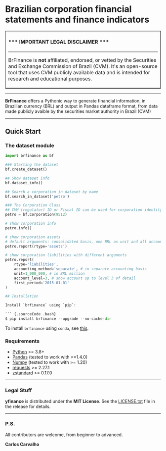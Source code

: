 # Brazilian corporation financial statements and finance indicators


<table border=1 cellpadding=10><tr><td>

#### \*\*\* IMPORTANT LEGAL DISCLAIMER \*\*\*

---

BrFinance is **not** affiliated, endorsed, or vetted by the Securities and
Exchange Commission of Brazil (CVM). It's an open-source tool that uses CVM
publicly available data and is intended for research and educational
purposes.

</td></tr></table>

---

**BrFinance** offers a Pythonic way to generate financial information, in
Brazilian currency (BRL) and output in Pandas dataframe format, from data made
publicly avaible by the securities market authority in Brazil (CVM)

---

## Quick Start

### The dataset module

```python
import brfinance as bf

### Starting the dataset
bf.create_dataset()

## Show dataset info
bf.dataset_info()

## Search a corporation in dataset by name
bf.search_in_dataset('petro')

### The Corporation Class
## CVM (regulator) ID or Fiscal ID can be used for corporation identity
petro = bf.Corporation(9512)

# show corporation info
petro.info()

# show corporation assets
# default arguments: consolidated basis, one BRL as unit and all accounts
petro.report(rtype='assets')

# show corporation liabilities with different arguments
petro.report(
    rtype='liabilities',
    accounting_method='separate', # in separate accounting basis
    unit=1_000_000, # in BRL million
    account_level=3, # show account up to level 3 of detail
    first_period='2015-01-01'
)

## Installation

Install `brfinance` using `pip`:

``` {.sourceCode .bash}
$ pip install brfinance --upgrade --no-cache-dir
```

To install `brfinance` using `conda`, see
[this](https://anaconda.org/carloscarvalho/brfinance).

### Requirements

-   [Python](https://www.python.org) \>= 3.8+
-   [Pandas](https://github.com/pydata/pandas) (tested to work with \>=1.4.0)
-   [Numpy](http://www.numpy.org) (tested to work with \>= 1.20)
-   [requests](http://docs.python-requests.org/en/master/) \>= 2.27.1
-   [zstandard](https://pypi.org/project/zstandard/) \>= 0.17.0


---

### Legal Stuff

**yfinance** is distributed under the **MIT License**. See
the [LICENSE.txt](./LICENSE.txt) file in the release for details.

---

### P.S.

All contributors are welcome, from beginner to advanced.

**Carlos Carvalho**